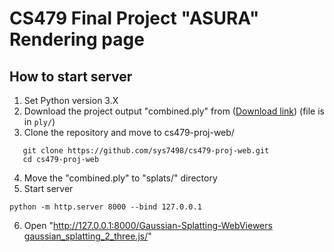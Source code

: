 # CS479 Final Project "ASURA" Rendering page

## How to start server

1. Set Python version 3.X
2. Download the project output "combined.ply" from ([Download link](https://drive.google.com/drive/folders/1yh09-bKQhnmLCKCq4KMMCvBD3eKyCQdB?usp=drive_link)) (file is in `ply/`)
3. Clone the repository and move to cs479-proj-web/

```
   git clone https://github.com/sys7498/cs479-proj-web.git
   cd cs479-proj-web
```

4. Move the "combined.ply" to "splats/" directory
5. Start server

```
python -m http.server 8000 --bind 127.0.0.1
```

6. Open "[http://127.0.0.1:8000/Gaussian-Splatting-WebViewers gaussian_splatting_2_three.js/](http://127.0.0.1:8000/Gaussian-Splatting-WebViewers/gaussian_splatting_2_three.js/)"
